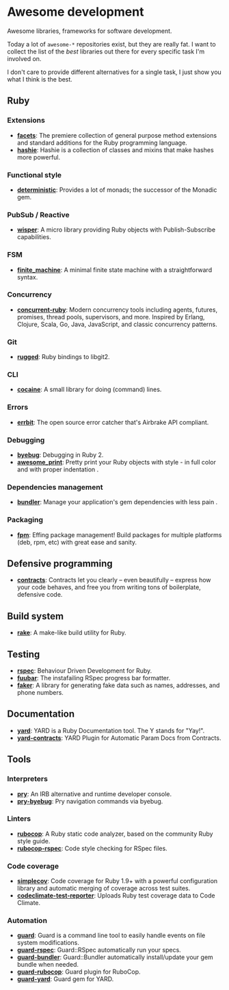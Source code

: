 # Awesome development

Awesome libraries, frameworks for software development.

Today a lot of `awesome-*` repositories exist, but they are really fat. I want to collect the list of the *best* libraries out there for every specific task I'm involved on.

I don't care to provide different alternatives for a single task, I just show you what I think is the best.

## Ruby

### Extensions

* [**facets**](https://github.com/rubyworks/facets): The premiere collection of general purpose method extensions and standard additions for the Ruby programming language.
* [**hashie**](https://github.com/intridea/hashie): Hashie is a collection of classes and mixins that make hashes more powerful.

### Functional style

* [**deterministic**](https://github.com/pzol/deterministic): Provides a lot of monads; the successor of the Monadic gem.

### PubSub / Reactive

* [**wisper**](https://github.com/krisleech/wisper): A micro library providing Ruby objects with Publish-Subscribe capabilities.

### FSM

* [**finite_machine**](https://github.com/peter-murach/finite_machine): A minimal finite state machine with a straightforward syntax.

### Concurrency

* [**concurrent-ruby**](https://github.com/ruby-concurrency/concurrent-ruby): Modern concurrency tools including agents, futures, promises, thread pools, supervisors, and more. Inspired by Erlang, Clojure, Scala, Go, Java, JavaScript, and classic concurrency patterns.

### Git

* [**rugged**](https://github.com/libgit2/rugged): Ruby bindings to libgit2.

### CLI

* [**cocaine**](https://github.com/thoughtbot/cocaine): A small library for doing (command) lines.

### Errors

* [**errbit**](https://github.com/errbit/errbit): The open source error catcher that's Airbrake API compliant.

### Debugging

* [**byebug**](https://github.com/deivid-rodriguez/byebug): Debugging in Ruby 2.
* [**awesome_print**](https://github.com/michaeldv/awesome_print): Pretty print your Ruby objects with style - in full color and with proper indentation .

### Dependencies management

* [**bundler**](https://github.com/bundler/bundler): Manage your application's gem dependencies with less pain .

### Packaging

* [**fpm**](https://github.com/jordansissel/fpm): Effing package management! Build packages for multiple platforms (deb, rpm, etc) with great ease and sanity.

## Defensive programming

* [**contracts**](https://github.com/egonSchiele/contracts.ruby): Contracts let you clearly – even beautifully – express how your code behaves, and free you from writing tons of boilerplate, defensive code.

## Build system

* [**rake**](https://github.com/ruby/rake): A make-like build utility for Ruby.

## Testing

* [**rspec**](https://github.com/rspec/rspec): Behaviour Driven Development for Ruby.
* [**fuubar**](https://github.com/thekompanee/fuubar): The instafailing RSpec progress bar formatter.
* [**faker**](https://github.com/stympy/faker): A library for generating fake data such as names, addresses, and phone numbers.

## Documentation

* [**yard**](https://github.com/lsegal/yard): YARD is a Ruby Documentation tool. The Y stands for "Yay!".
* [**yard-contracts**](https://github.com/sfcgeorge/yard-contracts): YARD Plugin for Automatic Param Docs from Contracts.

## Tools

### Interpreters
  
* [**pry**](https://github.com/pry/pry): An IRB alternative and runtime developer console.
* [**pry-byebug**](https://github.com/deivid-rodriguez/pry-byebug): Pry navigation commands via byebug.

### Linters

* [**rubocop**](https://github.com/bbatsov/rubocop): A Ruby static code analyzer, based on the community Ruby style guide.
* [**rubocop-rspec**](https://github.com/nevir/rubocop-rspec): Code style checking for RSpec files.

### Code coverage

* [**simplecov**](https://github.com/colszowka/simplecov): Code coverage for Ruby 1.9+ with a powerful configuration library and automatic merging of coverage across test suites.
* [**codeclimate-test-reporter**](https://github.com/codeclimate/ruby-test-reporter): Uploads Ruby test coverage data to Code Climate.

### Automation

* [**guard**](https://github.com/guard/guard): Guard is a command line tool to easily handle events on file system modifications. 
* [**guard-rspec**](https://github.com/guard/guard-rspec): Guard::RSpec automatically run your specs.
* [**guard-bundler**](https://github.com/guard/guard-bundler): Guard::Bundler automatically install/update your gem bundle when needed.
* [**guard-rubocop**](https://github.com/yujinakayama/guard-rubocop): Guard plugin for RuboCop.
* [**guard-yard**](https://github.com/panthomakos/guard-yard): Guard gem for YARD.
